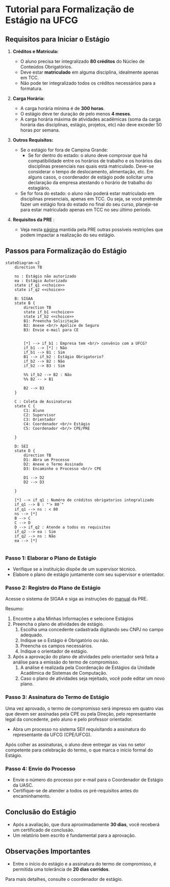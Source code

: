 # Tutorial para Formalização de Estágio na UFCG


## Requisitos para Iniciar o Estágio

1. **Créditos e Matrícula:**
   - O aluno precisa ter integralizado **80 créditos** do Núcleo de Conteúdos Obrigatórios.
   - Deve estar **matriculado** em alguma disciplina, idealmente apenas em TCC.
   - Não pode ter integralizado todos os créditos necessários para a formatura.
   
2. **Carga Horária:**
   - A carga horária mínima é de **300 horas**.
   - O estágio deve ter duração de pelo menos **4 meses**.
   - A carga horária máxima de atividades acadêmicas (soma da carga horária das disciplinas, estágio, projetos, etc) não deve exceder 50 horas por semana.

3. **Outros Requisitos:** 
    - Se o estágio for fora de Campina Grande:
        - Se for dentro do estado: o aluno deve comprovar que há compatibilidade entre os horários de trabalho e os horários das disciplinas presenciais nas quais está matriculado. Deve-se considerar o tempo de deslocamento, alimentação, etc. Em alguns casos, o coordenador de estágio pode solicitar uma declaração da empresa atestando o horário de trabalho do estagiário.
    - Se for fora do estado: o aluno não poderá estar matriculado em disciplinas presenciais, apenas em TCC. Ou seja, se você pretende fazer um estágio fora do estado no final do seu curso, planeje-se para estar matriculado apenas em TCC no seu último período.

4. **Requisitos da PRE** : 
    - Veja nesta [página](https://pre.ufcg.edu.br/pre/estagios-e-convenios?showall=&start=1) mantida pela PRE outras possíveis restrições que podem impactar a realização do seu estágio.


## Passos para Formalização do Estágio

```mermaid
stateDiagram-v2
    direction TB
    
    ns : Estágio não autorizado
    ea : Estágio Autorizado
    state if_q1 <<choice>>
    state if_q2 <<choice>>

    B: SIGAA
    state B {
        direction TB
        state if_b1 <<choice>>
        state if_b2 <<choice>>
        B1: Preencha Solicitação
        B2: Anexe <br/> Apólice de Seguro
        B3: Envie e-mail para CE
        

        [*] --> if_b1 : Empresa tem <br/> convênio com a UFCG?
        if_b1 --> [*] : Não
        if_b1 --> B1 : Sim
        B1 --> if_b2 : Estágio Obrigatorio?
        if_b2 --> B2 : Não
        if_b2 --> B3 : Sim

        %% if_b2 --> B2 : Não
        %% B2 -- > B1
        
        B2 --> B3
    }

    C : Coleta de Assinaturas
    state C {
        C1: Aluno
        C2: Supervisor
        C3: Orientador
        C4: Coordenador <br/> Estágio
        C5: Coordenador <br/> CPE/PRE

    }

    D: SEI
    state D {
        direction TB
        D1: Abra um Processo
        D2: Anexe o Termo Assinado
        D3: Encaminhe o Processo <br/> CPE

        D1 --> D2
        D2 --> D3

    }

    [*] --> if_q1 : Numéro de créditos obrigatorios integralizado
    if_q1 --> B : "ˋ> 80´"
    if_q1 --> ns : < 80
    ns --> [*]
    B --> C
    C --> D
    D --> if_q2 : Atende a todos os requisitos
    if_q2 --> ea : Sim
    if_q2 --> ns : Não
    ea --> [*]


```


### Passo 1: Elaborar o Plano de Estágio

- Verifique se a instituição dispõe de um supervisor técnico.
- Elabore o plano de estágio juntamente com seu supervisor e orientador.

### Passo 2: Registro do Plano de Estágio

Acesse o sistema de SIGAA e siga as instruções do [manual](https://portal.pre.ufcg.edu.br/phocadownload/SIGAA/Manual-SIGAA-modulo-estagio-discentes.pdf) da PRE.

Resumo:
1. Encontre a aba Minhas Informações e selecione Estágios
1. Preencha o plano de atividades de estágio.
    1. Escolha uma concedente cadastrada digitando seu CNPJ no campo adequado.
    1. Indique se o Estágio é Obrigatório ou não.
    1. Preencha os campos necessários.
    1. Indique o orientador de estágio.
1. Após a aprovação do plano de atividades pelo orientador será feita a análise para a emissão do termo de compromisso.
    1. A análise é realizada pela Coordenação de Estágios da Unidade Acadêmica de Sistemas de Computação.
    1. Caso o plano de atividades seja rejeitado, você pode editar um novo plano.


### Passo 3: Assinatura do Termo de Estágio

Uma vez aprovado, o termo de compromisso será impresso em quatro vias que devem ser assinadas pela CPE ou pela Direção, pelo representante legal da concedente, pelo aluno e pelo professor orientador.

- Abra um processo no sistema SEI! requisitando a assinatura do representante da UFCG (CPE/UFCG).

Após colher as assinaturas, o aluno deve entregar as vias no setor competente para celebração do termo, o que marca o início formal do Estágio.

### Passo 4: Envio do Processo

- Envie o número do processo por e-mail para o Coordenador de Estágio da UASC.
- Certifique-se de atender a todos os pré-requisitos antes do encaminhamento.

## Conclusão do Estágio

- Após a avaliação, que dura aproximadamente **30 dias**, você receberá um certificado de conclusão.
- Um relatório bem escrito é fundamental para a aprovação.

## Observações Importantes

- Entre o início do estágio e a assinatura do termo de compromisso, é permitida uma tolerância de **20 dias corridos**.

Para mais detalhes, consulte o coordenador de estágio.
